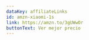 ```yaml
---
dataKey: affiliateLinks
id: amzn-xiaomi-1s
link: https://amzn.to/3gUWwOr
buttonText: Ver mejor precio
---
```

